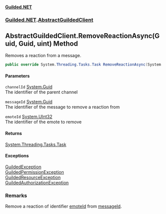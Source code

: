 
#### [Guilded.NET](Guilded_NET 'Guilded_NET')
### [Guilded.NET](Guilded_NET#Guilded_NET 'Guilded.NET').[AbstractGuildedClient](AbstractGuildedClient 'Guilded.NET.AbstractGuildedClient')
## AbstractGuildedClient.RemoveReactionAsync(Guid, Guid, uint) Method
Removes a reaction from a message.  
```csharp
public override System.Threading.Tasks.Task RemoveReactionAsync(System.Guid channelId, System.Guid messageId, uint emoteId);
```

#### Parameters
<a name='Guilded_NET_AbstractGuildedClient_RemoveReactionAsync(System_Guid_System_Guid_uint)_channelId'></a>
`channelId` [System.Guid](https://docs.microsoft.com/en-us/dotnet/api/System.Guid 'System.Guid')  
The identifier of the parent channel
  
<a name='Guilded_NET_AbstractGuildedClient_RemoveReactionAsync(System_Guid_System_Guid_uint)_messageId'></a>
`messageId` [System.Guid](https://docs.microsoft.com/en-us/dotnet/api/System.Guid 'System.Guid')  
The identifier of the message to remove a reaction from
  
<a name='Guilded_NET_AbstractGuildedClient_RemoveReactionAsync(System_Guid_System_Guid_uint)_emoteId'></a>
`emoteId` [System.UInt32](https://docs.microsoft.com/en-us/dotnet/api/System.UInt32 'System.UInt32')  
The identifier of the emote to remove
  

#### Returns
[System.Threading.Tasks.Task](https://docs.microsoft.com/en-us/dotnet/api/System.Threading.Tasks.Task 'System.Threading.Tasks.Task')  

#### Exceptions
[GuildedException](GuildedException 'Guilded.NET.Base.GuildedException')  
[GuildedPermissionException](GuildedPermissionException 'Guilded.NET.Base.GuildedPermissionException')  
[GuildedResourceException](GuildedResourceException 'Guilded.NET.Base.GuildedResourceException')  
[GuildedAuthorizationException](GuildedAuthorizationException 'Guilded.NET.Base.GuildedAuthorizationException')  
### Remarks
Remove a reaction of identifier [emoteId](AbstractGuildedClient_RemoveReactionAsync(Guid_Guid_uint)#Guilded_NET_AbstractGuildedClient_RemoveReactionAsync(System_Guid_System_Guid_uint)_emoteId 'Guilded.NET.AbstractGuildedClient.RemoveReactionAsync(System.Guid, System.Guid, uint).emoteId') from [messageId](AbstractGuildedClient_RemoveReactionAsync(Guid_Guid_uint)#Guilded_NET_AbstractGuildedClient_RemoveReactionAsync(System_Guid_System_Guid_uint)_messageId 'Guilded.NET.AbstractGuildedClient.RemoveReactionAsync(System.Guid, System.Guid, uint).messageId').

